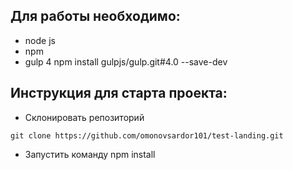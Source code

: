 ## Для работы необходимо:
- node js
- npm
- gulp 4
    npm install gulpjs/gulp.git#4.0 --save-dev
## Инструкция для старта проекта:
* Склонировать репозиторий
```
git clone https://github.com/omonovsardor101/test-landing.git
```
* Запустить команду npm install